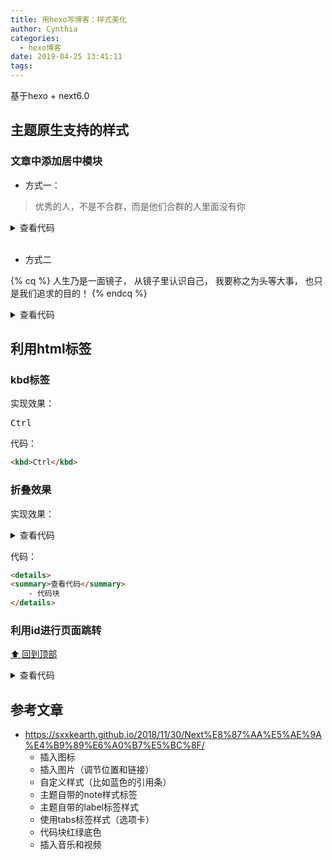 ```yaml
---
title: 用hexo写博客：样式美化
author: Cynthia
categories:
  - hexo博客
date: 2019-04-25 13:41:11
tags:
---
```


基于hexo + next6.0

<!-- more -->
## 主题原生支持的样式

<span id="jump"></span>

### 文章中添加居中模块

- 方式一：
  
<blockquote class="blockquote-center">优秀的人，不是不合群，而是他们合群的人里面没有你</blockquote>

<details>
<summary>查看代码</summary> 
```html
<blockquote class="blockquote-center">优秀的人，不是不合群，而是他们合群的人里面没有你</blockquote>
```
</details>

<br>

- 方式二

{% cq %}
人生乃是一面镜子，
从镜子里认识自己，
我要称之为头等大事，
也只是我们追求的目的！
{% endcq %}

<details>
<summary>查看代码</summary> 
```
    {% cq %}
    人生乃是一面镜子，
    从镜子里认识自己，
    我要称之为头等大事，
    也只是我们追求的目的！
    {% endcq %}
```
</details>


## 利用html标签

### kbd标签

实现效果：

<kbd>Ctrl</kbd>

代码：

```html
<kbd>Ctrl</kbd>
```

### 折叠效果

实现效果：

<details>
<summary>查看代码</summary>
    ```html
    	我是代码块
    ```
</details>



代码：


```HTML
<details>
<summary>查看代码</summary>
    - 代码块
</details>
```

### 利用id进行页面跳转

[⬆ 回到顶部](#jump)

<details>
<summary>查看代码</summary>
    ```html
    <span id="jump"></span>
    [⬆ 回到顶部](#jump)
    ```
</details>



## 参考文章

- <https://sxxkearth.github.io/2018/11/30/Next%E8%87%AA%E5%AE%9A%E4%B9%89%E6%A0%B7%E5%BC%8F/>
  - 插入图标
  - 插入图片（调节位置和链接）
  - 自定义样式（比如蓝色的引用条）
  - 主题自带的note样式标签
  - 主题自带的label标签样式
  - 使用tabs标签样式（选项卡）
  - 代码块红绿底色
  - 插入音乐和视频
